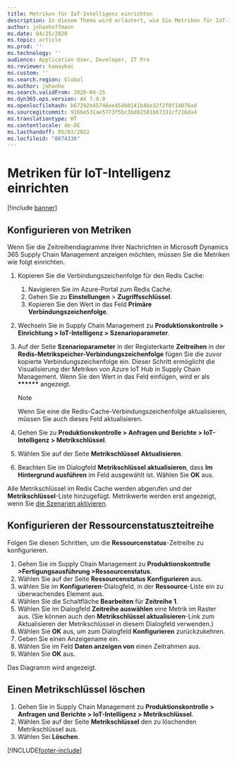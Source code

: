 ```yaml
---
title: Metriken für IoT-Intelligenz einrichten
description: In diesem Thema wird erläutert, wie Sie Metriken für IoT-Intelligenz einrichten.
author: johanhoffmann
ms.date: 04/25/2020
ms.topic: article
ms.prod: ''
ms.technology: ''
audience: Application User, Developer, IT Pro
ms.reviewer: kamaybac
ms.custom: ''
ms.search.region: Global
ms.author: johanho
ms.search.validFrom: 2020-04-25
ms.dyn365.ops.version: AX 7.0.0
ms.openlocfilehash: b67292e45746ee45460141b4be32f2f8f14076ad
ms.sourcegitcommit: 9166e531ae5773f5bc3bd02501b67331cf216da4
ms.translationtype: HT
ms.contentlocale: de-DE
ms.lasthandoff: 05/03/2022
ms.locfileid: "8674336"
---
```

# <a name="set-up-metrics-for-iot-intelligence"></a>Metriken für IoT-Intelligenz einrichten

[!include [banner](../../includes/banner.md)]

## <a name="configure-metrics"></a>Konfigurieren von Metriken

Wenn Sie die Zeitreihendiagramme Ihrer Nachrichten in Microsoft Dynamics 365 Supply Chain Management anzeigen möchten, müssen Sie die Metriken wie folgt einrichten.

1. Kopieren Sie die Verbindungszeichenfolge für den Redis Cache:

    1. Navigieren Sie im Azure-Portal zum Redis Cache.
    2. Gehen Sie zu **Einstellungen** \> **Zugriffsschlüssel**.
    3. Kopieren Sie den Wert in das Feld **Primäre Verbindungszeichenfolge**.

2. Wechseln Sie in Supply Chain Management zu **Produktionskontrolle \> Einrichtung \> IoT-Intelligenz \> Szenarioparameter**.
3. Auf der Seite **Szenarioparameter** in der Registerkarte **Zeitreihen**  in der **Redis-Metrikspeicher-Verbindungszeichenfolge** fügen Sie die zuvor kopierte Verbindungszeichenfolge ein. Dieser Schritt ermöglicht die Visualisierung der Metriken von Azure IoT Hub in Supply Chain Management. Wenn Sie den Wert in das Feld einfügen, wird er als **\*\*\*\*\*\*** angezeigt.

    > [!NOTE]
    > Wenn Sie eine die Redis-Cache-Verbindungszeichenfolge aktualisieren, müssen Sie auch dieses Feld aktualisieren.

4. Gehen Sie zu **Produktionskontrolle \> Anfragen und Berichte \> IoT-Intelligenz \> Metrikschlüssel**.
5. Wählen Sie auf der Seite **Metrikschlüssel** **Aktualisieren**.
6. Beachten Sie im Dialogfeld **Metrikschlüssel aktualisieren**, dass **Im Hintergrund ausführen** im Feld ausgewählt ist. Wählen Sie **OK** aus.

Alle Metrikschlüssel im Redis Cache werden abgerufen und der **Metrikschlüssel**-Liste hinzugefügt. Metrikwerte werden erst angezeigt, wenn Sie [die Szenarien aktivieren](iot-scenario-setup.md).

## <a name="configure-the-resource-status-time-series"></a>Konfigurieren der Ressourcenstatuszteitreihe

Folgen Sie diesen Schritten, um die **Ressourcenstatus**-Zeitreihe zu konfigurieren.

1. Gehen Sie im Supply Chain Management zu **Produktionskontrolle \>Fertigungsausführung \>Ressourcenstatus**.
2. Wählen Sie auf der Seite **Ressourcenstatus** **Konfigurieren** aus.
2. wählen Sie im **Konfigurieren**-Dialogfeld, in der **Ressource**-Liste ein zu überwachendes Element aus.
3. Wählen Sie die Schaltfläche **Bearbeiten** für **Zeitreihe 1**.
4. Wählen Sie im Dialogfeld **Zeitreihe auswählen** eine Metrik im Raster aus. (Sie können auch den **Metrikschlüssel aktualisieren**-Link zum Aktualisieren der Metrikschlüssel in diesem Dialogfeld verwenden.)
5. Wählen Sie **OK** aus, um zum Dialogfeld **Konfigurieren** zurückzukehren.
6. Geben Sie einen Anzeigename ein.
7. Wählen Sie im Feld **Daten anzeigen von** einen Zeitrahmen aus.
8. Wählen Sie **OK** aus.

Das Diagramm wird angezeigt.

## <a name="delete-a-metric-key"></a>Einen Metrikschlüssel löschen

1. Gehen Sie in Supply Chain Management zu **Produktionskontrolle \> Anfragen und Berichte \> IoT-Intelligenz \> Metrikschlüssel**.
2. Wählen Sie auf der Seite **Metrikschlüssel** den zu löschenden Metrikschlüssel aus.
3. Wählen Sei **Löschen**.


[!INCLUDE[footer-include](../../includes/footer-banner.md)]